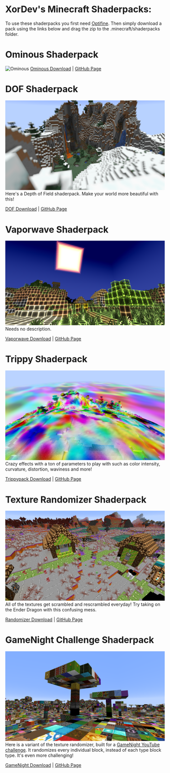 # XorDev's Minecraft Shaderpacks:

To use these shaderpacks you first need [Optifine](https://optifine.net/downloads). Then simply download a pack using the links below and drag the zip to the .minecraft/shaderpacks folder.

# Ominous Shaderpack
![Ominous](https://i.imgur.com/SoZg76R.png)
[Ominous Download](https://github.com/XorDev/Ominous-Shaderpack/archive/refs/heads/main.zip) | [GitHub Page](https://github.com/XorDev/Ominous-Shaderpack/wiki)

# DOF Shaderpack
![DOF](/screenshots/dof.png)
Here's a Depth of Field shaderpack. Make your world more beautiful with this!

[DOF Download](https://github.com/XorDev/DOF-Shaderpack/archive/master.zip) | [GitHub Page](https://github.com/XorDev/DOF-Shaderpack)

# Vaporwave Shaderpack
![Vaporwave](/screenshots/vaporwave.png)
Needs no description.

[Vaporwave Download](https://github.com/XorDev/Vaporwave-Shaderpack/archive/master.zip) | [GitHub Page](https://github.com/XorDev/Vaporwave-Shaderpack)

# Trippy Shaderpack
![Trippypack](/screenshots/trippypack.png)
Crazy effects with a ton of parameters to play with such as color intensity, curvature, distortion, waviness and more!  

[Trippypack Download](https://github.com/XorDev/Trippy-Shaderpack/archive/master.zip) | [GitHub Page](https://github.com/XorDev/Trippy-Shaderpack)

# Texture Randomizer Shaderpack
![Randomizer](/screenshots/randomizer.png)
All of the textures get scrambled and rescrambled everyday! Try taking on the Ender Dragon with this confusing mess.

[Randomizer Download](https://github.com/XorDev/Randomizer-Shaderpack/archive/master.zip) | [GitHub Page](https://github.com/XorDev/Randomizer-Shaderpack)

# GameNight Challenge Shaderpack
![GameNight](/screenshots/gamenight.png)
Here is a variant of the texture randomizer, built for a [GameNight YouTube challenge](https://youtu.be/nBcVcvJajZU). It randomizes every individual block, instead of each type block type. It's even more challenging!

[GameNight Download](https://github.com/XorDev/GameNight-Shaderpack/archive/master.zip) | [GitHub Page](https://github.com/XorDev/GameNight-Shaderpack)
